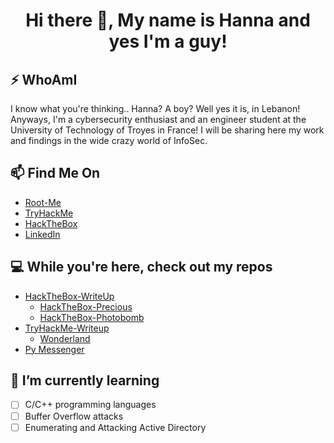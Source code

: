 <h1 align = "center"> Hi there 👋, My name is Hanna and yes I'm a guy! </h1>                             

## ⚡ WhoAmI
I know what you're thinking.. Hanna? A boy? Well yes it is, in Lebanon! Anyways, I'm a cybersecurity enthusiast and an engineer student at the University of Technology of Troyes in France! I will be sharing here my work and findings in the wide crazy world of InfoSec.

## 📫 Find Me On
- [Root-Me](https://www.root-me.org/HNA-555086)
- [TryHackMe](https://tryhackme.com/p/hna00)
- [HackTheBox](https://app.hackthebox.com/users/564561)
- [LinkedIn](https://www.linkedin.com/in/hanna-nassar-b368a6209/)

## 💻 While you're here, check out my repos
- [HackTheBox-WriteUp](https://github.com/n0sys/HackTheBox-WriteUp)
  - [HackTheBox-Precious](https://github.com/n0sys/HackTheBox-WriteUp/tree/main/HackTheBox-Precious)
  - [HackTheBox-Photobomb](https://github.com/n0sys/HackTheBox-WriteUp/tree/main/HackTheBox-Photobomb)
- [TryHackMe-Writeup](https://github.com/n0sys/TryHackMe-Writeup)
  - [Wonderland](https://github.com/n0sys/TryHackMe-Writeup/tree/main/Wonderland)
- [Py Messenger](https://github.com/n0sys/py-messenger)

## 🌱 I’m currently learning
- [ ] C/C++ programming languages
- [ ] Buffer Overflow attacks
- [ ] Enumerating and Attacking Active Directory 
<!--

-->
